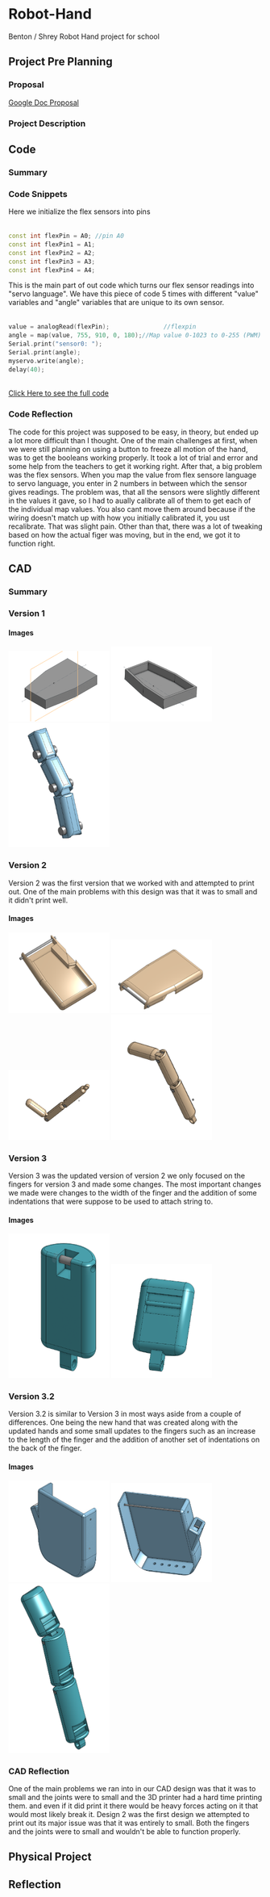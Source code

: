 # Robot-Hand
Benton / Shrey Robot Hand project for school

## Project Pre Planning

### Proposal
[Google Doc Proposal](https://docs.google.com/document/d/1pJv--MkpJIrZVuyjbc_YNHxrnz6IX2q_PzAKAFET-n0/edit?usp=sharing)
### Project Description

## Code

### Summary

### Code Snippets

Here we initialize the flex sensors into pins

```c++

const int flexPin = A0; //pin A0
const int flexPin1 = A1;
const int flexPin2 = A2;
const int flexPin3 = A3;
const int flexPin4 = A4;

```
This is the main part of out code which turns our flex sensor readings into "servo language". We have this piece of code 5 times with different "value" variables and "angle" variables that are unique to its own sensor.

```c++

value = analogRead(flexPin);               //flexpin
angle = map(value, 755, 910, 0, 180);//Map value 0-1023 to 0-255 (PWM)
Serial.print("sensor0: ");
Serial.print(angle);
myservo.write(angle);
delay(40);
    
```
[Click Here to see the full code](https://github.com/Jhouse53/Robot-Hand/blob/main/Code/FlexsensorCode.ino)

### Code Reflection

The code for this project was supposed to be easy, in theory, but ended up a lot more difficult than I thought. One of the main challenges at first, when we were still planning on using a button to freeze all motion of the hand, was to get the booleans working properly. It took a lot of trial and error and some help from the teachers to get it working right. After that, a big problem was the flex sensors. When you map the value from flex sensore language to servo language, you enter in 2 numbers in between which the sensor gives readings. The problem was, that all the sensors were slightly different in the values it gave, so I had to aually calibrate all of them to get each of the individual map values. You also cant move them around because if the wiring doesn't match up with how you initially calibrated it, you ust recalibrate. That was slight pain. Other than that, there was a lot of tweaking based on how the actual figer was moving, but in the end, we got it to function right.

## CAD

### Summary
 
### Version 1

#### Images
<img src="https://github.com/Jhouse53/Robot-Hand/blob/main/Images/Robot%20Hand%20Palm%20V1%20pic1.PNG?raw=true" width="200"> <img src="https://github.com/Jhouse53/Robot-Hand/blob/main/Images/Robot%20Hand%20Palm%20V1%20pic2.PNG?raw=true" width="200"> <img src="https://github.com/Jhouse53/Robot-Hand/blob/main/Images/Robot%20Hand%20Finger%20V1%20pic1.PNG?raw=true" width="200">

### Version 2
Version 2 was the first version that we worked with and attempted to print out. One of the main problems with this design was that it was to small and it didn't print well.
#### Images
<img src="https://github.com/Jhouse53/Robot-Hand/blob/main/Images/Robot%20Hand%20Palm%20V2%20pic1.PNG?raw=true" width="200"> <img src="https://github.com/Jhouse53/Robot-Hand/blob/main/Images/Robot%20Hand%20Palm%20V2%20pic2.PNG?raw=true" width="200"> <img src="https://github.com/Jhouse53/Robot-Hand/blob/main/Images/Robot%20Hand%20Finger%20V2%20pic1.PNG?raw=true" width="200"> <img src="https://github.com/Jhouse53/Robot-Hand/blob/main/Images/Robot%20Hand%20Finger%20V2%20pic2.PNG?raw=true" width="200">

### Version 3
Version 3 was the updated version of version 2 we only focused on the fingers for version 3 and made some changes. The most important changes we made were changes to the width of the finger and the addition of some indentations that were suppose to be used to attach string to.
#### Images
<img src="https://github.com/Jhouse53/Robot-Hand/blob/main/Images/Robot%20Hand%20Finger%20V3%20pic1.PNG?raw=true" width="200"> <img src="https://github.com/Jhouse53/Robot-Hand/blob/main/Images/Robot%20Hand%20Finger%20V3%20pic2.PNG?raw=true" width="200">

### Version 3.2
Version 3.2 is similar to Version 3 in most ways aside from a couple of differences. One being the new hand that was created along with the updated hands and some small updates to the fingers such as an increase to the length of the finger and the addition of another set of indentations on the back of the finger.
#### Images
<img src="https://github.com/Jhouse53/Robot-Hand/blob/main/Images/Robot%20Hand%20Palm%20V3.2%20pic1.PNG?raw=true" width="200"> <img src="https://github.com/Jhouse53/Robot-Hand/blob/main/Images/Robot%20Hand%20Palm%20V3.2%20pic2.PNG?raw=true" width="200"> <img src="https://github.com/Jhouse53/Robot-Hand/blob/main/Images/Robot%20Hand%20Finger%20V3.2%20pic1.PNG?raw=true" width="200">

### CAD Reflection
One of the main problems we ran into in our CAD design was that it was to small and the joints were to small and the 3D printer had a hard time printing them. and even if it did print it there would be heavy forces acting on it that would most likely break it. Design 2 was the first design we attempted to print out its major issue was that it was entirely to small. Both the fingers and the joints were to small and wouldn't be able to function properly.

## Physical Project

## Reflection
